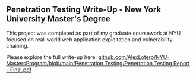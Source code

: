 ## Penetration Testing Write-Up - New York University Master's Degree

This project was completed as part of my graduate coursework at NYU, focused on real-world web application exploitation and vulnerability chaining.

Please explore the full write-up here: [github.com/AlexLotero/NYU-MastersProgram/blob/main/Penetration Testing/Penetration Testing Report - Final.pdf](https://github.com/AlexLotero/NYU-MastersProgram/blob/main/Penetration%20Testing/Penetration%20Testing%20Report%20-%20Final.pdf)
